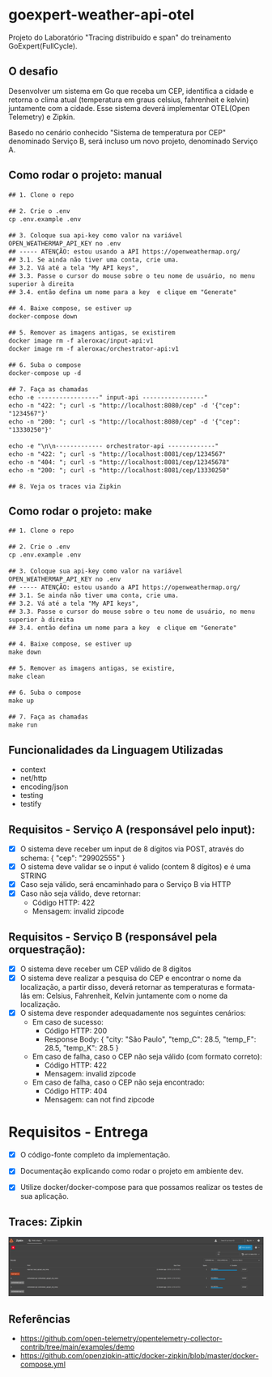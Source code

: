 # goexpert-weather-api-otel
Projeto do Laboratório "Tracing distribuído e span" do treinamento GoExpert(FullCycle).



## O desafio
Desenvolver um sistema em Go que receba um CEP, identifica a cidade e retorna o clima atual (temperatura em graus celsius, fahrenheit e kelvin) juntamente com a cidade. Esse sistema deverá implementar OTEL(Open Telemetry) e Zipkin.

Basedo no cenário conhecido "Sistema de temperatura por CEP" denominado Serviço B, será incluso um novo projeto, denominado Serviço A.



## Como rodar o projeto: manual
``` shell
## 1. Clone o repo

## 2. Crie o .env
cp .env.example .env

## 3. Coloque sua api-key como valor na variável OPEN_WEATHERMAP_API_KEY no .env
## ----- ATENÇÃO: estou usando a API https://openweathermap.org/
## 3.1. Se ainda não tiver uma conta, crie uma.
## 3.2. Vá até a tela "My API keys", 
## 3.3. Passe o cursor do mouse sobre o teu nome de usuário, no menu superior à direita
## 3.4. então defina um nome para a key  e clique em "Generate"

## 4. Baixe compose, se estiver up
docker-compose down

## 5. Remover as imagens antigas, se existirem
docker image rm -f aleroxac/input-api:v1
docker image rm -f aleroxac/orchestrator-api:v1

## 6. Suba o compose 
docker-compose up -d

## 7. Faça as chamadas
echo -e -----------------" input-api -----------------"
echo -n "422: "; curl -s "http://localhost:8080/cep" -d '{"cep": "1234567"}'
echo -n "200: "; curl -s "http://localhost:8080/cep" -d '{"cep": "13330250"}'

echo -e "\n\n------------- orchestrator-api -------------"
echo -n "422: "; curl -s "http://localhost:8081/cep/1234567"
echo -n "404: "; curl -s "http://localhost:8081/cep/12345678"
echo -n "200: "; curl -s "http://localhost:8081/cep/13330250"

## 8. Veja os traces via Zipkin

```



## Como rodar o projeto: make
``` shell
## 1. Clone o repo

## 2. Crie o .env
cp .env.example .env

## 3. Coloque sua api-key como valor na variável OPEN_WEATHERMAP_API_KEY no .env
## ----- ATENÇÃO: estou usando a API https://openweathermap.org/
## 3.1. Se ainda não tiver uma conta, crie uma.
## 3.2. Vá até a tela "My API keys", 
## 3.3. Passe o cursor do mouse sobre o teu nome de usuário, no menu superior à direita
## 3.4. então defina um nome para a key  e clique em "Generate"

## 4. Baixe compose, se estiver up
make down

## 5. Remover as imagens antigas, se existire,
make clean

## 6. Suba o compose 
make up

## 7. Faça as chamadas
make run
```



## Funcionalidades da Linguagem Utilizadas
- context
- net/http
- encoding/json
- testing
- testify



## Requisitos - Serviço A (responsável pelo input):
- [x] O sistema deve receber um input de 8 dígitos via POST, através do schema:  { "cep": "29902555" }
- [x] O sistema deve validar se o input é valido (contem 8 dígitos) e é uma STRING
- [x] Caso seja válido, será encaminhado para o Serviço B via HTTP
- [x] Caso não seja válido, deve retornar:
    - Código HTTP: 422
    - Mensagem: invalid zipcode



## Requisitos - Serviço B (responsável pela orquestração):
- [x] O sistema deve receber um CEP válido de 8 digitos
- [x] O sistema deve realizar a pesquisa do CEP e encontrar o nome da localização, a partir disso, deverá retornar as temperaturas e formata-lás em: Celsius, Fahrenheit, Kelvin juntamente com o nome da localização.
- [x] O sistema deve responder adequadamente nos seguintes cenários:
    - Em caso de sucesso:
        - Código HTTP: 200
        - Response Body: { "city: "São Paulo", "temp_C": 28.5, "temp_F": 28.5, "temp_K": 28.5 }
    - Em caso de falha, caso o CEP não seja válido (com formato correto):
        - Código HTTP: 422
        - Mensagem: invalid zipcode
    - ​​​Em caso de falha, caso o CEP não seja encontrado:
        - Código HTTP: 404
        - Mensagem: can not find zipcode



# Requisitos - Entrega
- [x] O código-fonte completo da implementação.
- [x] Documentação explicando como rodar o projeto em ambiente dev.
- [x] Utilize docker/docker-compose para que possamos realizar os testes de sua aplicação.



## Traces: Zipkin
![-traces](assets/2024-06-04_12-07.png)



## Referências
- https://github.com/open-telemetry/opentelemetry-collector-contrib/tree/main/examples/demo
- https://github.com/openzipkin-attic/docker-zipkin/blob/master/docker-compose.yml
